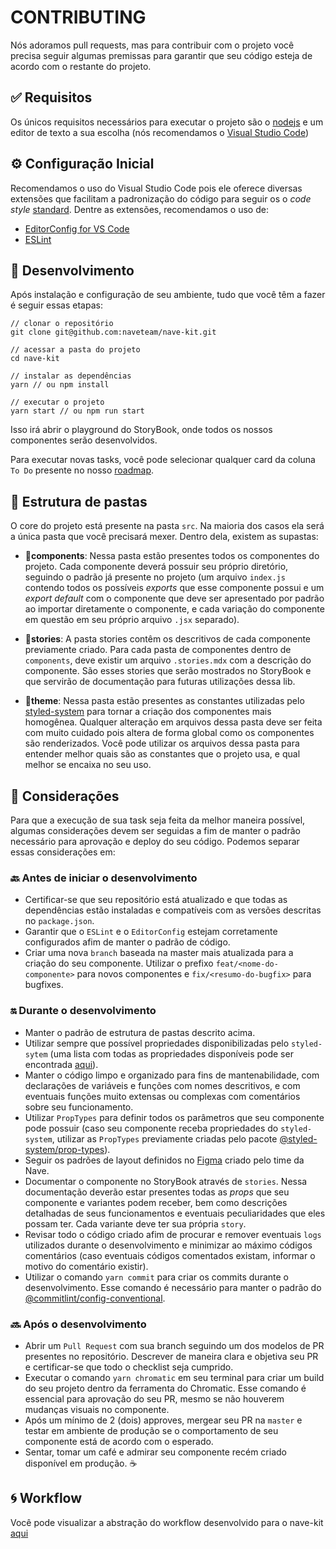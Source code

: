 # CONTRIBUTING

Nós adoramos pull requests, mas para contribuir com o projeto você precisa seguir algumas premissas para garantir que seu código esteja de acordo com o restante do projeto.

## ✅ Requisitos

Os únicos requisitos necessários para executar o projeto são o [nodejs](https://nodejs.org/) e um editor de texto a sua escolha (nós recomendamos o [Visual Studio Code](https://code.visualstudio.com/))

## ⚙️ Configuração Inicial

Recomendamos o uso do Visual Studio Code pois ele oferece diversas extensões que facilitam a padronização do código para seguir os o _code style_ [standard](https://standardjs.com/). Dentre as extensões, recomendamos o uso de:

- [EditorConfig for VS Code](https://marketplace.visualstudio.com/items?itemName=EditorConfig.EditorConfig)
- [ESLint](https://marketplace.visualstudio.com/items?itemName=dbaeumer.vscode-eslint)

## 🚧 Desenvolvimento

Após instalação e configuração de seu ambiente, tudo que você têm a fazer é seguir essas etapas:

```shell
// clonar o repositório
git clone git@github.com:naveteam/nave-kit.git

// acessar a pasta do projeto
cd nave-kit

// instalar as dependências
yarn // ou npm install

// executar o projeto
yarn start // ou npm run start 
```

Isso irá abrir o playground do StoryBook, onde todos os nossos componentes serão desenvolvidos.

Para executar novas tasks, você pode selecionar qualquer card da coluna `To Do` presente no nosso [roadmap](https://github.com/naveteam/nave-kit/projects/2).

## 📁 Estrutura de pastas

O core do projeto está presente na pasta `src`. Na maioria dos casos ela será a única pasta que você precisará mexer. Dentro dela, existem as supastas:

- 📁**components**: Nessa pasta estão presentes todos os componentes do projeto. Cada componente deverá possuir seu próprio diretório, seguindo o padrão já presente no projeto (um arquivo `index.js` contendo todos os possíveis _exports_ que esse componente possui e um _export default_ com o componente que deve ser apresentado por padrão ao importar diretamente o componente, e cada variação do componente em questão em seu próprio arquivo `.jsx` separado).

- 📁**stories**: A pasta stories contêm os descritivos de cada componente previamente criado. Para cada pasta de componentes dentro de `components`, deve existir um arquivo `.stories.mdx` com a descrição do componente. São esses stories que serão mostrados no StoryBook e que servirão de documentação para futuras utilizações dessa lib.

- 📁**theme**: Nessa pasta estão presentes as constantes utilizadas pelo [styled-system](https://styled-system.com/) para tornar a criação dos componentes mais homogênea. Qualquer alteração em arquivos dessa pasta deve ser feita com muito cuidado pois altera de forma global como os componentes são renderizados. Você pode utilizar os arquivos dessa pasta para entender melhor quais são as constantes que o projeto usa, e qual melhor se encaixa no seu uso.

## 🛑 Considerações

Para que a execução de sua task seja feita da melhor maneira possível, algumas considerações devem ser seguidas a fim de manter o padrão necessário para aprovação e deploy do seu código. Podemos separar essas considerações em:

### 🔙 Antes de iniciar o desenvolvimento

- Certificar-se que seu repositório está atualizado e que todas as dependências estão instaladas e compatíveis com as versões descritas no `package.json`.
- Garantir que o `ESLint` e o `EditorConfig` estejam corretamente configurados afim de manter o padrão de código.
- Criar uma nova `branch` baseada na master mais atualizada para a criação do seu componente. Utilizar o prefixo `feat/<nome-do-componente>` para novos componentes e `fix/<resumo-do-bugfix>` para bugfixes.

### 🔛 Durante o desenvolvimento

- Manter o padrão de estrutura de pastas descrito acima.
- Utilizar sempre que possível propriedades disponibilizadas pelo `styled-sytem` (uma lista com todas as propriedades disponíveis pode ser encontrada [aqui](https://styled-system.com/api)).
- Manter o código limpo e organizado para fins de mantenabilidade, com declarações de variáveis e funções com nomes descritivos, e com eventuais funções muito extensas ou complexas com comentários sobre seu funcionamento.
- Utilizar `PropTypes` para definir todos os parâmetros que seu componente pode possuir (caso seu componente receba propriedades do `styled-system`, utilizar as `PropTypes` previamente criadas pelo pacote [@styled-system/prop-types](https://www.npmjs.com/package/@styled-system/prop-types)).
- Seguir os padrões de layout definidos no [Figma](https://www.figma.com/file/O3bKxIcsj2rc1FNIRclJyT/Design-System) criado pelo time da Nave.
- Documentar o componente no StoryBook através de `stories`. Nessa documentação deverão estar presentes todas as _props_ que seu componente e variantes podem receber, bem como descrições detalhadas de seus funcionamentos e eventuais peculiaridades que eles possam ter. Cada variante deve ter sua própria `story`.
- Revisar todo o código criado afim de procurar e remover eventuais `logs` utilizados durante o desenvolvimento e minimizar ao máximo códigos comentários (caso eventuais códigos comentados existam, informar o motivo do comentário existir).
- Utilizar o comando `yarn commit` para criar os commits durante o desenvolvimento. Esse comando é necessário para manter o padrão do [@commitlint/config-conventional](https://www.npmjs.com/package/@commitlint/config-conventional).

### 🔜 Após o desenvolvimento

- Abrir um `Pull Request` com sua branch seguindo um dos modelos de PR presentes no repositório. Descrever de maneira clara e objetiva seu PR e certificar-se que todo o checklist seja cumprido.
- Executar o comando `yarn chromatic` em seu terminal para criar um build do seu projeto dentro da ferramenta do Chromatic. Esse comando é essencial para aprovação do seu PR, mesmo se não houverem mudanças visuais no componente.
- Após um mínimo de 2 (dois) approves, mergear seu PR na `master` e testar em ambiente de produção se o comportamento de seu componente está de acordo com o esperado.
- Sentar, tomar um café e admirar seu componente recém criado disponível em produção. ☕️

## 🌀 Workflow

Você pode visualizar a abstração do workflow desenvolvido para o nave-kit [aqui](https://miro.com/app/board/o9J_kqytVp0=)

